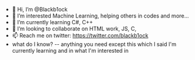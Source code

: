 - 👋 Hi, I’m @Blackb1ock
- 👀 I’m interested Machine Learning, helping others in codes and more...
- 🌱 I’m currently learning C#, C++
- 💞️ I’m looking to collaborate on HTML work, JS, C, 
- 📫 Reach me on twitter: https://twitter.com/blackb1ock
- what do I know? -- anything you need except this which I said I'm currently learning and in what I'm interested in

